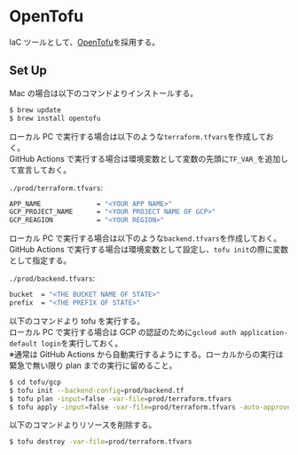 # OpenTofu

IaC ツールとして、[OpenTofu](https://opentofu.org/)を採用する。

## Set Up

Mac の場合は以下のコマンドよりインストールする。

```bash
$ brew update
$ brew install opentofu
```

ローカル PC で実行する場合は以下のような`terraform.tfvars`を作成しておく。  
GitHub Actions で実行する場合は環境変数として変数の先頭に`TF_VAR_`を追加して宣言しておく。

`./prod/terraform.tfvars`:

```bash
APP_NAME              = "<YOUR APP NAME>"
GCP_PROJECT_NAME      = "<YOUR PROJECT NAME OF GCP>"
GCP_REAGION           = "<YOUR REGION>"
```

ローカル PC で実行する場合は以下のような`backend.tfvars`を作成しておく。  
GitHub Actions で実行する場合は環境変数として設定し、`tofu init`の際に変数として指定する。

`./prod/backend.tfvars`:

```bash
bucket  = "<THE BUCKET NAME OF STATE>"
prefix  = "<THE PREFIX OF STATE>"
```

以下のコマンドより tofu を実行する。  
ローカル PC で実行する場合は GCP の認証のために`gcloud auth application-default login`を実行しておく。  
※通常は GitHub Actions から自動実行するようにする。ローカルからの実行は緊急で無い限り plan までの実行に留めること。

```bash
$ cd tofu/gcp
$ tofu init --backend-config=prod/backend.tf
$ tofu plan -input=false -var-file=prod/terraform.tfvars
$ tofu apply -input=false -var-file=prod/terraform.tfvars -auto-approve
```

以下のコマンドよりリソースを削除する。

```bash
$ tofu destroy -var-file=prod/terraform.tfvars
```
